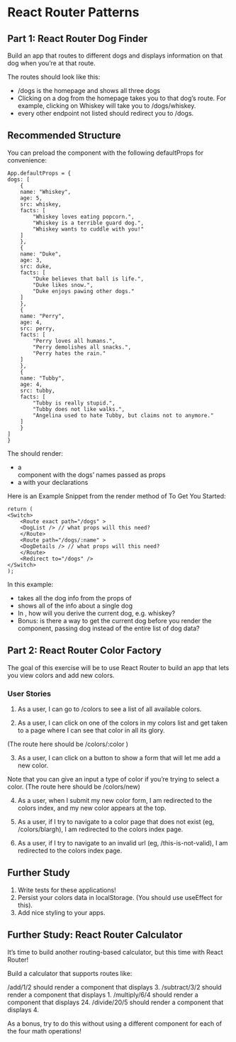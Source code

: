 # React Router Patterns

## Part 1: React Router Dog Finder

Build an app that routes to different dogs and displays information on that dog when you’re at that route.

The routes should look like this:

- /dogs is the homepage and shows all three dogs
- Clicking on a dog from the homepage takes you to that dog’s route. For example, clicking on Whiskey will take you to /dogs/whiskey.
- every other endpoint not listed should redirect you to /dogs.

## Recommended Structure

You can preload the <App /> component with the following defaultProps for convenience:

    App.defaultProps = {
    dogs: [
        {
        name: "Whiskey",
        age: 5,
        src: whiskey,
        facts: [
            "Whiskey loves eating popcorn.",
            "Whiskey is a terrible guard dog.",
            "Whiskey wants to cuddle with you!"
        ]
        },
        {
        name: "Duke",
        age: 3,
        src: duke,
        facts: [
            "Duke believes that ball is life.",
            "Duke likes snow.",
            "Duke enjoys pawing other dogs."
        ]
        },
        {
        name: "Perry",
        age: 4,
        src: perry,
        facts: [
            "Perry loves all humans.",
            "Perry demolishes all snacks.",
            "Perry hates the rain."
        ]
        },
        {
        name: "Tubby",
        age: 4,
        src: tubby,
        facts: [
            "Tubby is really stupid.",
            "Tubby does not like walks.",
            "Angelina used to hate Tubby, but claims not to anymore."
        ]
        }
    ]
    }

The <App /> should render:

- a <Nav /> component with the dogs’ names passed as props
- a <Switch> with your <Route /> declarations

Here is an Example Snippet from the render method of <App /> To Get You Started:

    return (
    <Switch>
        <Route exact path="/dogs" >
        <DogList /> // what props will this need?
        </Route>
        <Route path="/dogs/:name" >
        <DogDetails /> // what props will this need?
        </Route>
        <Redirect to="/dogs" />
    </Switch>
    );

In this example:

- <DogList /> takes all the dog info from the props of <App />
- <DogDetails /> shows all of the info about a single dog
- In <DogDetails />, how will you derive the current dog, e.g. whiskey?
- Bonus: is there a way to get the current dog before you render the component, passing dog instead of the entire list of dog data?

## Part 2: React Router Color Factory

The goal of this exercise will be to use React Router to build an app that lets you view colors and add new colors.

### User Stories

1. As a user, I can go to /colors to see a list of all available colors.

2. As a user, I can click on one of the colors in my colors list and get taken to a page where I can see that color in all its glory.

(The route here should be /colors/:color )

3. As a user, I can click on a button to show a form that will let me add a new color.

Note that you can give an input a type of color if you’re trying to select a color. (The route here should be /colors/new)

4. As a user, when I submit my new color form, I am redirected to the colors index, and my new color appears at the top.

5. As a user, if I try to navigate to a color page that does not exist (eg, /colors/blargh), I am redirected to the colors index page.

6. As a user, if I try to navigate to an invalid url (eg, /this-is-not-valid), I am redirected to the colors index page.

## Further Study

1. Write tests for these applications!
2. Persist your colors data in localStorage. (You should use useEffect for this).
3. Add nice styling to your apps.

## Further Study: React Router Calculator

It’s time to build another routing-based calculator, but this time with React Router!

Build a calculator that supports routes like:

/add/1/2
should render a component that displays 3.
/subtract/3/2
should render a component that displays 1.
/multiply/6/4
should render a component that displays 24.
/divide/20/5
should render a component that displays 4.

As a bonus, try to do this without using a different component for each of the four math operations!
